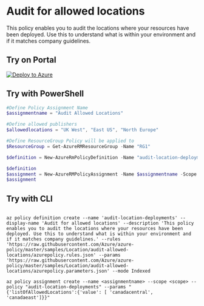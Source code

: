 # Audit for allowed locations

This policy enables you to audit the locations where your resources have been deployed. Use this to understand what is within your environment and if it matches company guidelines.

## Try on Portal

[![Deploy to Azure](http://azuredeploy.net/deploybutton.png)](https://portal.azure.com/?feature.customportal=false&microsoft_azure_policy=true&microsoft_azure_policy_policyinsights=true&feature.microsoft_azure_security_policy=true&microsoft_azure_marketplace_policy=true#blade/Microsoft_Azure_Policy/CreatePolicyDefinitionBlade/uri/https%3A%2F%2Fraw.githubusercontent.com%2FAzure%2Fazure-policy%2Fmaster%2Fsamples%2FLocation%2Faudit-allowed-locations%2Fazurepolicy.json)

## Try with PowerShell

````powershell
#Define Policy Assignment Name
$assignmentname = "Audit Allowed Locations"

#Define allowed publishers
$allowedlocations = "UK West", "East US", "North Europe"

#Define ResourceGroup Policy will be applied to
$ResourceGroup = Get-AzureRMResourceGroup -Name "RG1"

$definition = New-AzureRmPolicyDefinition -Name "audit-location-deployments" -DisplayName "Audit for allowed locations" -description "This policy enables you to audit the locations where your resources have been deployed. Use this to understand what is within your environment and if it matches company guidelines." -Policy 'https://raw.githubusercontent.com/Azure/azure-policy/master/samples/General/audit-allowed-locations/azurepolicy.rules.json' -Parameter 'https://raw.githubusercontent.com/Azure/azure-policy/master/samples/General/audit-allowed-locations/azurepolicy.parameters.json' -Mode Indexed

$definition
$assignment = New-AzureRMPolicyAssignment -Name $assignmentname -Scope $ResourceGroup.ResourceId -listOfAllowedLocations $allowedlocations -PolicyDefinition $definition
$assignment

````

## Try with CLI

````cli

az policy definition create --name 'audit-location-deployments' --display-name 'Audit for allowed locations' --description 'This policy enables you to audit the locations where your resources have been deployed. Use this to understand what is within your environment and if it matches company guidelines.' --rules 'https://raw.githubusercontent.com/Azure/azure-policy/master/samples/Location/audit-allowed-locations/azurepolicy.rules.json' --params 'https://raw.githubusercontent.com/Azure/azure-policy/master/samples/Location/audit-allowed-locations/azurepolicy.parameters.json' --mode Indexed

az policy assignment create --name <assignmentname> --scope <scope> --policy "audit-location-deployments" --params "{'listOfAllowedLocations':{'value': [ 'canadacentral', 'canadaeast']}}"

````
